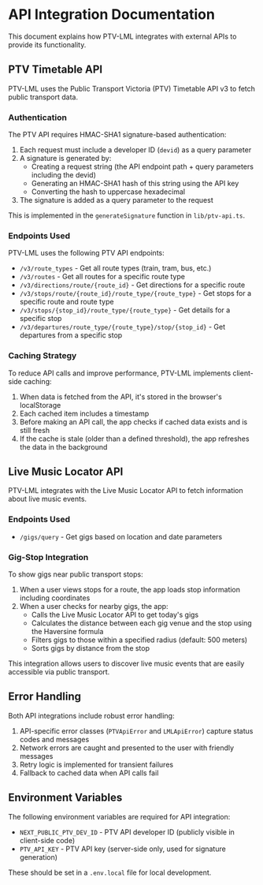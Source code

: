# API Integration Documentation

This document explains how PTV-LML integrates with external APIs to provide its functionality.

## PTV Timetable API

PTV-LML uses the Public Transport Victoria (PTV) Timetable API v3 to fetch public transport data.

### Authentication

The PTV API requires HMAC-SHA1 signature-based authentication:

1. Each request must include a developer ID (`devid`) as a query parameter
2. A signature is generated by:
   - Creating a request string (the API endpoint path + query parameters including the devid)
   - Generating an HMAC-SHA1 hash of this string using the API key
   - Converting the hash to uppercase hexadecimal
3. The signature is added as a query parameter to the request

This is implemented in the `generateSignature` function in `lib/ptv-api.ts`.

### Endpoints Used

PTV-LML uses the following PTV API endpoints:

- `/v3/route_types` - Get all route types (train, tram, bus, etc.)
- `/v3/routes` - Get all routes for a specific route type
- `/v3/directions/route/{route_id}` - Get directions for a specific route
- `/v3/stops/route/{route_id}/route_type/{route_type}` - Get stops for a specific route and route type
- `/v3/stops/{stop_id}/route_type/{route_type}` - Get details for a specific stop
- `/v3/departures/route_type/{route_type}/stop/{stop_id}` - Get departures from a specific stop

### Caching Strategy

To reduce API calls and improve performance, PTV-LML implements client-side caching:

1. When data is fetched from the API, it's stored in the browser's localStorage
2. Each cached item includes a timestamp
3. Before making an API call, the app checks if cached data exists and is still fresh
4. If the cache is stale (older than a defined threshold), the app refreshes the data in the background

## Live Music Locator API

PTV-LML integrates with the Live Music Locator API to fetch information about live music events.

### Endpoints Used

- `/gigs/query` - Get gigs based on location and date parameters

### Gig-Stop Integration

To show gigs near public transport stops:

1. When a user views stops for a route, the app loads stop information including coordinates
2. When a user checks for nearby gigs, the app:
   - Calls the Live Music Locator API to get today's gigs
   - Calculates the distance between each gig venue and the stop using the Haversine formula
   - Filters gigs to those within a specified radius (default: 500 meters)
   - Sorts gigs by distance from the stop

This integration allows users to discover live music events that are easily accessible via public transport.

## Error Handling

Both API integrations include robust error handling:

1. API-specific error classes (`PTVApiError` and `LMLApiError`) capture status codes and messages
2. Network errors are caught and presented to the user with friendly messages
3. Retry logic is implemented for transient failures
4. Fallback to cached data when API calls fail

## Environment Variables

The following environment variables are required for API integration:

- `NEXT_PUBLIC_PTV_DEV_ID` - PTV API developer ID (publicly visible in client-side code)
- `PTV_API_KEY` - PTV API key (server-side only, used for signature generation)

These should be set in a `.env.local` file for local development.

